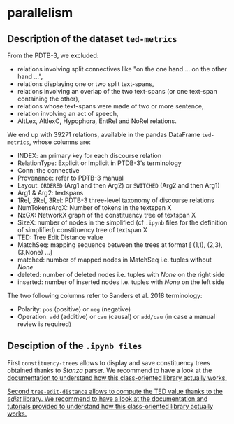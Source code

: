# parallelism

## Description of the dataset ``ted-metrics``
From the PDTB-3, we excluded:
- relations involving split connectives like "on the one hand ... on the other
hand ...",
- relations displaying one or two split text-spans,
- relations involving an overlap of the two text-spans (or one text-span containing the other),
- relations whose text-spans were made of two or more sentence,
- relation involving an act of speech,
- AltLex, AltlexC, Hypophora, EntRel and NoRel relations.

We end up with 39271 relations, available in the pandas DataFrame ``ted-metrics``, whose columns are:
- INDEX: an primary key for each discourse relation
- RelationType: Explicit or Implicit in PTDB-3's terminology
- Conn: the connective
- Provenance: refer to PDTB-3 manual
- Layout: ``ORDERED`` (Arg1 and then Arg2) or ``SWITCHED`` (Arg2 and then Arg1)
- Arg1 & Arg2: textspans
- 1Rel, 2Rel, 3Rel: PDTB-3 three-level taxonomy of discourse relations
- NumTokensArgX: Number of tokens in the textspan X
- NxGX: NetworkX graph of the constituency tree of textspan X
- SizeX: number of nodes in the simplified (cf ``.ipynb`` files for the definition of simplified) constituency tree of textspan X
- TED: Tree Edit Distance value
- MatchSeq: mapping sequence between the trees at format [ (1,1), (2,3), (3,None) ...]
- matched: number of mapped nodes in MatchSeq i.e. tuples without _None_
- deleted: number of deleted nodes i.e. tuples with _None_ on the right side
- inserted: number of inserted nodes i.e. tuples with _None_ on the left side

The two following columns refer to Sanders et al. 2018 terminology:
- Polarity: ``pos`` (positive) or ``neg`` (negative)
- Operation: ``add`` (additive) or ``cau`` (causal) or ``add/cau`` (in case a manual review is required)

## Desciption of the ``.ipynb files``

First ``constituency-trees`` allows to display and save constituency trees obtained thanks to *Stanza* parser. We recommend to have a look at the <a href="https://stanfordnlp.github.io/stanza/data_objects.html">documentation to understand how this class-oriented library actually works. 

Second ``tree-edit-distance`` allows to compute the TED value thanks to the *edist* library.  We recommend to have a look at the <a href="https://edist.readthedocs.io/en/latest/">documentation and <a href="https://gitlab.ub.uni-bielefeld.de/bpaassen/python-edit-distances/-/tree/master/">tutorials provided to understand how this class-oriented library actually works.
 

